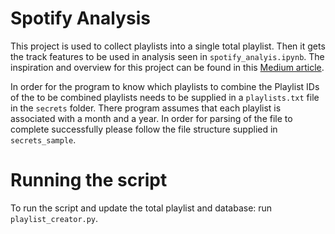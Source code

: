 # Spotify Analysis
This project is used to collect playlists into a single total playlist.
Then it gets the track features to be used in analysis seen in `spotify_analyis.ipynb`.
The inspiration and overview for this project can be found in this [Medium article](https://medium.com/@Usagi8P/using-the-spotify-api-to-combine-playlists-16b59717a686).

In order for the program to know which playlists to combine the Playlist IDs of the to be combined playlists needs to be supplied in a `playlists.txt` file in the `secrets` folder.
There program assumes that each playlist is associated with a month and a year.
In order for parsing of the file to complete successfully please follow the file structure supplied in `secrets_sample`.

# Running the script
To run the script and update the total playlist and database: run `playlist_creator.py`.